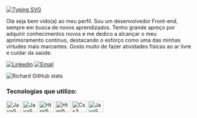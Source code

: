 ###
[![Typing SVG](https://readme-typing-svg.herokuapp.com?font=Press+Start+2P&pause=1000&color=FFFFFF&repeat=false&random=false&width=435&lines=Richard+Janebo%E2%9C%8C)](https://git.io/typing-svg)
<p>Ola seja bem vido(a) ao meu perfil.
Sou um desenvolvedor Front-end, sempre em busca de novos aprendizados. Tenho grande apreço por adquirir conhecimentos novos e me dedico a alcançar o meu aprimoramento contínuo, destacando o esforço como uma das minhas virtudes mais marcantes. Gosto muito de fazer atividades físicas ao ar livre e cuidar da saúde.</p>

[![Linkedin](https://img.shields.io/badge/LinkedIn-0077B5?style=for-the-badge&logo=linkedin&logoColor=white)](https://www.linkedin.com/in/richard-janebo-aaa242242/)
[![Email](https://img.shields.io/badge/Gmail-D14836?style=for-the-badge&logo=gmail&logoColor=white)](mailto:richardjanebo@gmail.com)

![Richard GitHub stats](https://github-readme-stats.vercel.app/api?username=richardjanebo&show_icons=true&theme=dracula)

### Tecnologias que utilizo:
<div>
    <img align="center" alt='JavaS' height="30" width="40" src="https://cdn.jsdelivr.net/gh/devicons/devicon@latest/icons/java/java-original.svg" />
    <img align="center" alt='JavaS' height="30" width="40" src="https://cdn.jsdelivr.net/gh/devicons/devicon@latest/icons/spring/spring-original.svg" />
    <img align="center" alt='Html5' height="30" width="40" src="https://cdn.jsdelivr.net/gh/devicons/devicon@latest/icons/postgresql/postgresql-original.svg" />
    <img align="center" alt='Html5' height="30" width="40" src="https://cdn.jsdelivr.net/gh/devicons/devicon/icons/html5/html5-original.svg">
    <img align="center" alt='Css3' height="30" width="40"  src="https://cdn.jsdelivr.net/gh/devicons/devicon/icons/css3/css3-original.svg">
    <img align="center" alt='JavaS' height="30" width="40" src="https://cdn.jsdelivr.net/gh/devicons/devicon/icons/javascript/javascript-original.svg">
    
</div></br>
    
